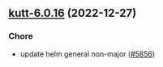 

## [kutt-6.0.16](https://github.com/truecharts/charts/compare/kutt-6.0.15...kutt-6.0.16) (2022-12-27)

### Chore

- update helm general non-major ([#5856](https://github.com/truecharts/charts/issues/5856))
  
  